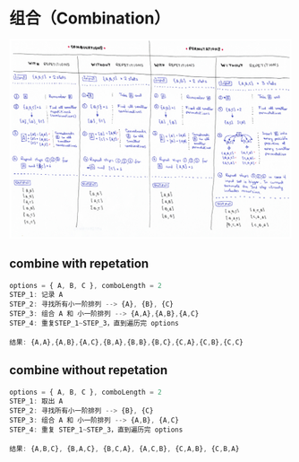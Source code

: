 # 组合（Combination）

![](../permutations/2018-11-22-08-58-57.png)

## combine with repetation

```js
options = { A, B, C }, comboLength = 2
STEP_1: 记录 A
STEP_2: 寻找所有小一阶排列 --> {A}, {B}, {C}
STEP_3: 组合 A 和 小一阶排列 --> {A,A},{A,B},{A,C}
STEP_4: 重复STEP_1~STEP_3，直到遍历完 options

结果: {A,A},{A,B},{A,C},{B,A},{B,B},{B,C},{C,A},{C,B},{C,C}
```

## combine without repetation

```js
options = { A, B, C }, comboLength = 2
STEP_1: 取出 A
STEP_2: 寻找所有小一阶排列 --> {B}, {C}
STEP_3: 组合 A 和 小一阶排列 --> {A,B}, {A,C}
STEP_4: 重复 STEP_1~STEP_3，直到遍历完 options

结果: {A,B,C}, {B,A,C}, {B,C,A}, {A,C,B}, {C,A,B}, {C,B,A}
```